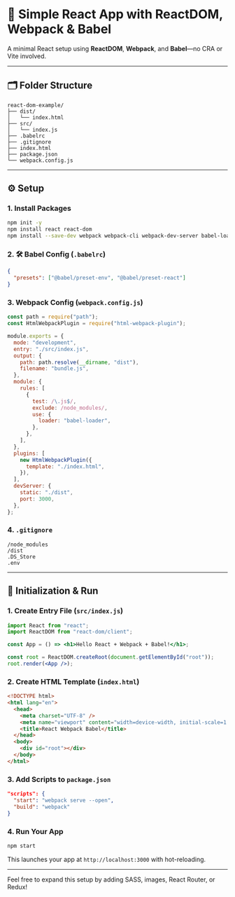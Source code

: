 # 📘 Simple React App with ReactDOM, Webpack & Babel

A minimal React setup using **ReactDOM**, **Webpack**, and **Babel**—no CRA or Vite involved.

---

## 🗂️ Folder Structure
```
react-dom-example/
├── dist/
│   └── index.html
├── src/
│   └── index.js
├── .babelrc
├── .gitignore
├── index.html
├── package.json
└── webpack.config.js
```

---

## ⚙️ Setup

### 1. Install Packages
```bash
npm init -y
npm install react react-dom
npm install --save-dev webpack webpack-cli webpack-dev-server babel-loader @babel/core @babel/preset-env @babel/preset-react html-webpack-plugin
```

### 2. 🛠️ Babel Config (`.babelrc`)
```json
{
  "presets": ["@babel/preset-env", "@babel/preset-react"]
}
```

### 3. Webpack Config (`webpack.config.js`)
```js
const path = require("path");
const HtmlWebpackPlugin = require("html-webpack-plugin");

module.exports = {
  mode: "development",
  entry: "./src/index.js",
  output: {
    path: path.resolve(__dirname, "dist"),
    filename: "bundle.js",
  },
  module: {
    rules: [
      {
        test: /\.js$/,
        exclude: /node_modules/,
        use: {
          loader: "babel-loader",
        },
      },
    ],
  },
  plugins: [
    new HtmlWebpackPlugin({
      template: "./index.html",
    }),
  ],
  devServer: {
    static: "./dist",
    port: 3000,
  },
};
```

### 4. `.gitignore`
```
/node_modules
/dist
.DS_Store
.env
```

---

## 🚀 Initialization & Run

### 1. Create Entry File (`src/index.js`)
```jsx
import React from "react";
import ReactDOM from "react-dom/client";

const App = () => <h1>Hello React + Webpack + Babel!</h1>;

const root = ReactDOM.createRoot(document.getElementById("root"));
root.render(<App />);
```

### 2. Create HTML Template (`index.html`)
```html
<!DOCTYPE html>
<html lang="en">
  <head>
    <meta charset="UTF-8" />
    <meta name="viewport" content="width=device-width, initial-scale=1.0" />
    <title>React Webpack Babel</title>
  </head>
  <body>
    <div id="root"></div>
  </body>
</html>
```

### 3. Add Scripts to `package.json`
```json
"scripts": {
  "start": "webpack serve --open",
  "build": "webpack"
}
```

### 4. Run Your App
```bash
npm start
```

This launches your app at `http://localhost:3000` with hot-reloading.

---

Feel free to expand this setup by adding SASS, images, React Router, or Redux!

